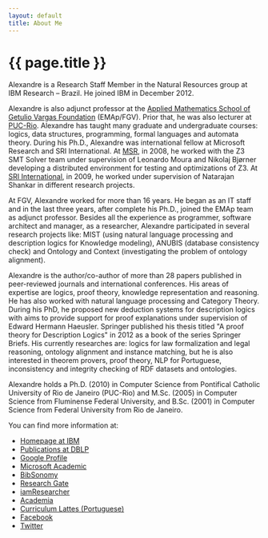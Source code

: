 ```yaml
---
layout: default
title: About Me
---
```


{{ page.title }}
================

Alexandre is a Research Staff Member in the Natural Resources group at
IBM Research – Brazil. He joined IBM in December 2012.

Alexandre is also  adjunct professor at the
[Applied Mathematics School of Getulio Vargas Foundation](http://emap.fgv.br)
(EMAp/FGV). Prior that, he was also lecturer at
[PUC-Rio](http://www.inf.puc-rio.br). Alexandre has taught many
graduate and undergraduate courses: logics, data structures,
programming, formal languages and automata theory. During his Ph.D.,
Alexandre was international fellow at Microsoft Research and SRI
International. At
[MSR](http://research.microsoft.com/en-us/um/redmond/projects/z3/people.html),
in 2008, he worked with the Z3 SMT Solver team under supervision of
Leonardo Moura and Nikolaj Bjørner developing a distributed
environment for testing and optimizations of Z3. At
[SRI International](http://www.sri.com/), in 2009, he worked under
supervision of Natarajan Shankar in different research projects.

At FGV, Alexandre worked for more than 16 years. He began as an IT
staff and in the last three years, after complete his Ph.D., joined
the EMAp team as adjunct professor. Besides all the experience as
programmer, software architect and manager, as a researcher, Alexandre
participated in several research projects like: MIST (using natural
language processing and description logics for Knowledge modeling),
ANUBIS (database consistency check) and Ontology and Context
(investigating the problem of ontology alignment).

Alexandre is the author/co-author of more than 28 papers published in
peer-reviewed journals and international conferences. His areas of
expertise are logics, proof theory, knowledge representation and
reasoning. He has also worked with natural language processing and
Category Theory. During his PhD, he proposed new deduction systems for
description logics with aims to provide support for proof explanations
under supervision of Edward Hermann Haeusler. Springer published his
thesis titled "A proof theory for Description Logics" in 2012 as a
book of the series Springer Briefs. His currently researches are:
logics for law formalization and legal reasoning, ontology alignment
and instance matching, but he is also interested in theorem provers,
proof theory, NLP for Portuguese, inconsistency and integrity checking
of RDF datasets and ontologies. 

Alexandre holds a Ph.D. (2010) in Computer Science from Pontifical
Catholic University of Rio de Janeiro (PUC-Rio) and M.Sc. (2005) in
Computer Science from Fluminense Federal University, and B.Sc. (2001)
in Computer Science from Federal University from Rio de Janeiro.

You can find more information at:

 - [Homepage at IBM](http://researcher.ibm.com/person/br-alexrad)
 - [Publications at DBLP](http://www.informatik.uni-trier.de/~ley/db/indices/a-tree/r/Rademaker:Alexandre.html)
 - [Google Profile](http://scholar.google.com/citations?user=SWz6BjIAAAAJ)
 - [Microsoft Academic](http://academic.research.microsoft.com/Author/2751793)
 - [BibSonomy](http://www.bibsonomy.org/user/arademaker)
 - [Research Gate](http://www.researchgate.net/profile/Alexandre_Rademaker/)
 - [iamResearcher](http://www.iamresearcher.com/profiles/alexandre.rademaker/)
 - [Academia](http://fgv.academia.edu/AlexandreRademaker)
 - [Curriculum Lattes (Portuguese)](http://lattes.cnpq.br/0675365413696898)
 - [Facebook](http://facebook.com/alexandre.rademaker)
 - [Twitter](http://twitter.com/arademaker)
  
